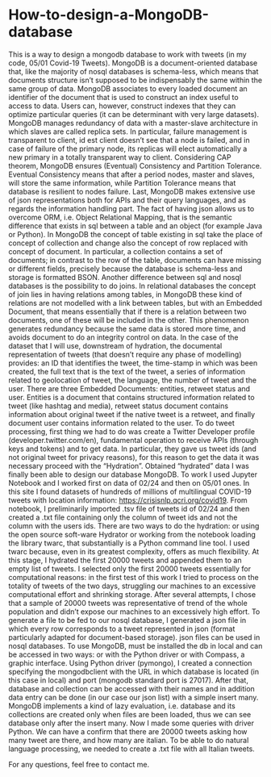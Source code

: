 # How-to-design-a-MongoDB-database
This is a way to design a mongodb database to work with tweets (in my code, 05/01 Covid-19 Tweets).
MongoDB is a document-oriented database that, like the majority of nosql
databases is schema-less, which means that documents structure isn’t supposed to be indispensably the same within the same group of data. MongoDB associates to every loaded document an identifier of the document that
is used to construct an index useful to access to data. Users can, however,
construct indexes that they can optimize particular queries (it can be determinant with very large datasets). MongoDB manages redundancy of data with a master-slave architecture in which slaves are called replica sets. In
particular, failure management is transparent to client, id est client doesn’t
see that a node is failed, and in case of failure of the primary node, its replicas
will elect automatically a new primary in a totally transparent way to client.
Considering CAP theorem, MongoDB ensures (Eventual) Consistency and
Partition Tolerance. Eventual Consistency means that after a period nodes,
master and slaves, will store the same information, while Partition Tolerance
means that database is resilient to nodes failure. Last, MongoDB makes extensive use of json representations both for APIs and their query languages,
and as regards the information handling part. The fact of having json allows
us to overcome ORM, i.e. Object Relational Mapping, that is the semantic
difference that exists in sql between a table and an object (for example Java
or Python). In MongoDB the concept of table existing in sql take the place
of concept of collection and change also the concept of row replaced with
concept of document. In particular, a collection contains a set of documents;
in contrast to the row of the table, documents can have missing or different
fields, precisely because the database is schema-less and storage is formatted
BSON. Another difference between sql and nosql databases is the possibility
to do joins. In relational databases the concept of join lies in having relations
among tables, in MongoDB these kind of relations are not modelled with a
link between tables, but with an Embedded Document, that means essentially that if there is a relation between two documents, one of these will
be included in the other. This phenomenon generates redundancy because
the same data is stored more time, and avoids document to do an integrity
control on data. In the case of the dataset that I will use, downstream
of hydration, the documental representation of tweets (that doesn’t require
any phase of modelling) provides: an ID that identifies the tweet, the time-stamp in which was been created, the full text that is the text of the tweet, a series of information
related to geolocation of tweet, the language, the number of tweet and the
user. There are three Embedded Documents: entities, retweet status and
user. Entities is a document that contains structured information related
to tweet (like hashtag and media), retweet status document contains information about original tweet if the native tweet is a retweet, and finally
document user contains information related to the user.
To do tweet processing, first thing we had to do was create a Twitter Developer profile (developer.twitter.com/en), fundamental operation to receive
APIs (through keys and tokens) and to get data. In particular, they gave
us tweet ids (and not original tweet for privacy reasons), for this reason
to get the data it was necessary proceed with the “Hydration”. Obtained
“hydrated” data I was finally been able to design our database MongoDB.
To work I used Jupyter Notebook and I worked first on data of 02/24 and
then on 05/01 ones. In this site I found datasets of hundreds of millions of
multilingual COVID-19 tweets with location information: https://crisisnlp.qcri.org/covid19.
From notebook, I preliminarily imported .tsv file of tweets id of 02/24 and
then created a .txt file containing only the column of tweet ids and not the
column with the users ids.
There are two ways to do the hydration: or using the open source soft-ware Hydrator or working from the notebook loading the library twarc, that
substantially is a Python command line tool. I used twarc because, even
in its greatest complexity, offers as much flexibility. At this stage, I hydrated the first 20000 tweets and appended them to an empty list of tweets.
I selected only the first 20000 tweets essentially for computational reasons:
in the first test of this work I tried to process on the totality of tweets of
the two days, struggling our machines to an excessive computational effort
and shrinking storage. After several attempts, I chose that a sample of
20000 tweets was representative of trend of the whole population and didn’t
expose our machines to an excessively high effort. To generate a file to be fed to our nosql database, I generated a json
file in which every row corresponds to a tweet represented in json (format
particularly adapted for document-based storage). json files can be used in
nosql databases. To use MongoDB, must be installed the db in local and can be accessed in two ways: or with the Python driver or with Compass, a graphic interface. Using Python driver (pymongo), I created a connection specifying
the mongodbclient with the URL in which database is located (in this case
in local) and port (mongodb standard port is 27017). After that, database
and collection can be accessed with their names and in addition data entry
can be done (in our case our json list) with a simple insert many. MongoDB implements a kind of lazy evaluation, i.e. database and its collections are created only when files are been loaded, thus we can see database
only after the insert many. Now I made some queries with driver
Python. We can have a confirm that there are 20000 tweets asking how
many tweet are there, and how many are italian. To be able to do natural language processing, we needed to create a .txt
file with all Italian tweets.

For any questions, feel free to contact me.
